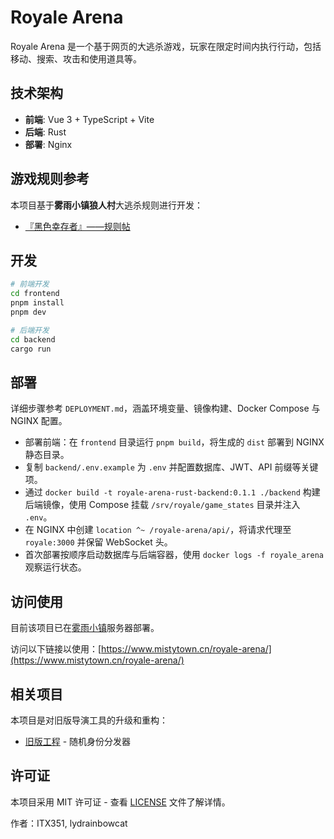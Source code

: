 # Royale Arena

Royale Arena 是一个基于网页的大逃杀游戏，玩家在限定时间内执行行动，包括移动、搜索、攻击和使用道具等。

## 技术架构

- **前端**: Vue 3 + TypeScript + Vite
- **后端**: Rust
- **部署**: Nginx

## 游戏规则参考

本项目基于**雾雨小镇狼人村**大逃杀规则进行开发：
- [『黑色幸存者』——规则帖](https://www.mistytown.cn/forum.php?mod=viewthread&tid=12353&fromuid=9472)

## 开发

```bash
# 前端开发
cd frontend
pnpm install
pnpm dev

# 后端开发
cd backend
cargo run
```

## 部署

详细步骤参考 `DEPLOYMENT.md`，涵盖环境变量、镜像构建、Docker Compose 与 NGINX 配置。
- 部署前端：在 `frontend` 目录运行 `pnpm build`，将生成的 `dist` 部署到 NGINX 静态目录。
- 复制 `backend/.env.example` 为 `.env` 并配置数据库、JWT、API 前缀等关键项。
- 通过 `docker build -t royale-arena-rust-backend:0.1.1 ./backend` 构建后端镜像，使用 Compose 挂载 `/srv/royale/game_states` 目录并注入 `.env`。
- 在 NGINX 中创建 `location ^~ /royale-arena/api/`，将请求代理至 `royale:3000` 并保留 WebSocket 头。
- 首次部署按顺序启动数据库与后端容器，使用 `docker logs -f royale_arena` 观察运行状态。

## 访问使用

目前该项目已在[雾雨小镇](https://www.mistytown.cn/)服务器部署。

访问以下链接以使用：[https://www.mistytown.cn/royale-arena/](https://www.mistytown.cn/royale-arena/)

## 相关项目

本项目是对旧版导演工具的升级和重构：
- [旧版工程](https://github.com/lydrainbowcat/directors/) - 随机身份分发器

## 许可证

本项目采用 MIT 许可证 - 查看 [LICENSE](LICENSE) 文件了解详情。

作者：ITX351, lydrainbowcat